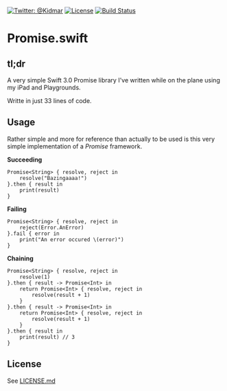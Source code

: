 [![Twitter: @Kidmar](https://img.shields.io/badge/contact-@Kidmar-blue.svg?style=flat)](https://twitter.com/Kidmar)
[![License](https://img.shields.io/badge/license-MIT-green.svg?style=flat)](https://github.com/LocativeHQ/Locative-iOS/blob/master/LICENSE.md)
[![Build Status](https://travis-ci.org/kimar/Promise.swift.svg?branch=master)](https://travis-ci.org/kimar/Promise.swift)

# Promise.swift

## tl;dr
A very simple Swift 3.0 Promise library I've written while on the plane using my iPad and Playgrounds.

Writte in just 33 lines of code.

## Usage

Rather simple and more for reference than actually to be used is this very simple implementation of a *Promise* framework.

**Succeeding**

```
Promise<String> { resolve, reject in 
	resolve("Bazingaaaa!")
}.then { result in 
	print(result)
}
```

**Failing** 

```
Promise<String> { resolve, reject in 
	reject(Error.AnError)
}.fail { error in 
	print("An error occured \(error)")
}
```

**Chaining**

```
Promise<String> { resolve, reject in 
	resolve(1)
}.then { result -> Promise<Int> in 
	return Promise<Int> { resolve, reject in 
		resolve(result + 1)
	}
}.then { result -> Promise<Int> in 
	return Promise<Int> { resolve, reject in 
		resolve(result + 1)
	}
}.then { result in 
	print(result) // 3
}
```

## License

See [LICENSE.md](LICENSE.md)
